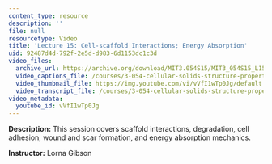 ```yaml
---
content_type: resource
description: ''
file: null
resourcetype: Video
title: 'Lecture 15: Cell-scaffold Interactions; Energy Absorption'
uid: 92487d4d-792f-2e5d-d983-6d1153dc1c3d
video_files:
  archive_url: https://archive.org/download/MIT3.054S15/MIT3_054S15_L15_300k.mp4
  video_captions_file: /courses/3-054-cellular-solids-structure-properties-and-applications-spring-2015/5755e925a27751aab908e2c7df650114_vVfI1wTp0Jg.vtt
  video_thumbnail_file: https://img.youtube.com/vi/vVfI1wTp0Jg/default.jpg
  video_transcript_file: /courses/3-054-cellular-solids-structure-properties-and-applications-spring-2015/ac957121e5ab9d5d3ad12018f58341f1_vVfI1wTp0Jg.pdf
video_metadata:
  youtube_id: vVfI1wTp0Jg
---
```


**Description:** This session covers scaffold interactions, degradation, cell adhesion, wound and scar formation, and energy absorption mechanics.

**Instructor:** Lorna Gibson